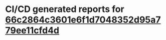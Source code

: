 # CI/CD generated reports for [66c2864c3601e6f1d7048352d95a779ee11cfd4d](https://github.com/hydephp/develop/commit/66c2864c3601e6f1d7048352d95a779ee11cfd4d)

